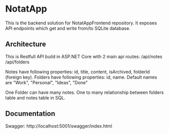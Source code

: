 # NotatApp

This is the backend solution for NotatAppFrontend repository. It exposes API endpoints which get and write from/to SQLite database.

## Architecture

This is Restfull API build in ASP.NET Core with 2 main api routes:
/api/notes
/api/folders

Notes have following properties: id, title, content, isArchived, folderId (foreign key).
Folders have following properties: id, name. Default names are "Work", "Personal", "Ideas", "Done"

One Folder can have many notes. One to many relationship between folders table and notes table in SQL.

## Documentation

Swagger: http://localhost:5001/swagger/index.html
